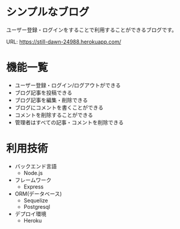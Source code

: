 # シンプルなブログ
ユーザー登録・ログインをすることで利用することができるブログです。

URL: https://still-dawn-24988.herokuapp.com/

# 機能一覧
- ユーザー登録・ログイン/ログアウトができる
- ブログ記事を投稿できる
- ブログ記事を編集・削除できる
- ブログにコメントを書くことができる
- コメントを削除することができる
- 管理者はすべての記事・コメントを削除できる

# 利用技術
- バックエンド言語
    - Node.js
- フレームワーク
    - Express
- ORM(データベース)
    - Sequelize
    - Postgresql
- デプロイ環境
    - Heroku